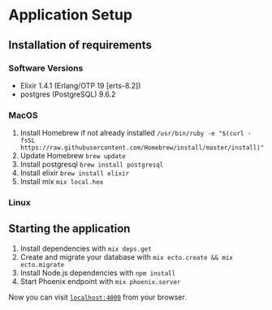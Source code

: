 # Application Setup

## Installation of requirements

### Software Versions

  * Elixir 1.4.1 (Erlang/OTP 19 [erts-8.2])
  * postgres (PostgreSQL) 9.6.2

### MacOS
  1. Install Homebrew if not already installed `/usr/bin/ruby -e "$(curl -fsSL https://raw.githubusercontent.com/Homebrew/install/master/install)"`
  1. Update Homebrew `brew update`
  1. Install postgresql `brew install postgresql`
  1. Install elixir `brew install elixir`
  1. Install mix `mix local.hex`

### Linux

## Starting the application

  1. Install dependencies with `mix deps.get`
  1. Create and migrate your database with `mix ecto.create && mix ecto.migrate`
  1. Install Node.js dependencies with `npm install`
  1. Start Phoenix endpoint with `mix phoenix.server`

Now you can visit [`localhost:4000`](http://localhost:4000) from your browser.

